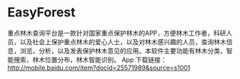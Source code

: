 # EasyForest
重点林木查询平台是一款针对国家重点保护林木的APP，方便林木工作者，科研人员，以及社会上保护重点林木的爱心人士，以及对林木感兴趣的人员，查询林木信息，浏览，分析，以及发表保护林木意见的应用。本软件主要功能有林木分类，智能搜索，林木位置分布，林木智能识别。
App 下载链接：http://mobile.baidu.com/item?docid=25571989&source=s1001
